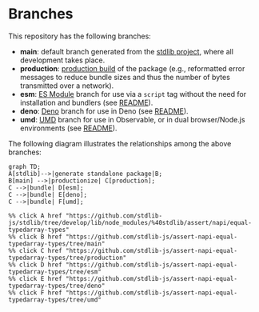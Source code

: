 <!--

@license Apache-2.0

Copyright (c) 2022 The Stdlib Authors.

Licensed under the Apache License, Version 2.0 (the "License");
you may not use this file except in compliance with the License.
You may obtain a copy of the License at

    http://www.apache.org/licenses/LICENSE-2.0

Unless required by applicable law or agreed to in writing, software
distributed under the License is distributed on an "AS IS" BASIS,
WITHOUT WARRANTIES OR CONDITIONS OF ANY KIND, either express or implied.
See the License for the specific language governing permissions and
limitations under the License.

-->

# Branches

This repository has the following branches:

-   **main**: default branch generated from the [stdlib project][stdlib-url], where all development takes place.
-   **production**: [production build][production-url] of the package (e.g., reformatted error messages to reduce bundle sizes and thus the number of bytes transmitted over a network).
-   **esm**: [ES Module][esm-url] branch for use via a `script` tag without the need for installation and bundlers (see [README][esm-readme]).
-   **deno**: [Deno][deno-url] branch for use in Deno (see [README][deno-readme]).
-   **umd**: [UMD][umd-url] branch for use in Observable, or in dual browser/Node.js environments (see [README][umd-readme]).

The following diagram illustrates the relationships among the above branches:

```mermaid
graph TD;
A[stdlib]-->|generate standalone package|B;
B[main] -->|productionize| C[production];
C -->|bundle| D[esm];
C -->|bundle| E[deno];
C -->|bundle| F[umd];

%% click A href "https://github.com/stdlib-js/stdlib/tree/develop/lib/node_modules/%40stdlib/assert/napi/equal-typedarray-types"
%% click B href "https://github.com/stdlib-js/assert-napi-equal-typedarray-types/tree/main"
%% click C href "https://github.com/stdlib-js/assert-napi-equal-typedarray-types/tree/production"
%% click D href "https://github.com/stdlib-js/assert-napi-equal-typedarray-types/tree/esm"
%% click E href "https://github.com/stdlib-js/assert-napi-equal-typedarray-types/tree/deno"
%% click F href "https://github.com/stdlib-js/assert-napi-equal-typedarray-types/tree/umd"
```

[stdlib-url]: https://github.com/stdlib-js/stdlib/tree/develop/lib/node_modules/%40stdlib/assert/napi/equal-typedarray-types
[production-url]: https://github.com/stdlib-js/assert-napi-equal-typedarray-types/tree/production
[deno-url]: https://github.com/stdlib-js/assert-napi-equal-typedarray-types/tree/deno
[deno-readme]: https://github.com/stdlib-js/assert-napi-equal-typedarray-types/blob/deno/README.md
[umd-url]: https://github.com/stdlib-js/assert-napi-equal-typedarray-types/tree/umd
[umd-readme]: https://github.com/stdlib-js/assert-napi-equal-typedarray-types/blob/umd/README.md
[esm-url]: https://github.com/stdlib-js/assert-napi-equal-typedarray-types/tree/esm
[esm-readme]: https://github.com/stdlib-js/assert-napi-equal-typedarray-types/blob/esm/README.md